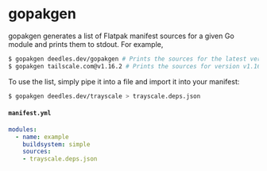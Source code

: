 gopakgen
========

gopakgen generates a list of Flatpak manifest sources for a given Go module and prints them to stdout. For example,

```bash
$ gopakgen deedles.dev/gopakgen # Prints the sources for the latest version of this package.
$ gopakgen tailscale.com@v1.16.2 # Prints the sources for version v1.16.2 of tailscale.com.
```

To use the list, simply pipe it into a file and import it into your manifest:

```bash
$ gopakgen deedles.dev/trayscale > trayscale.deps.json
```

#### `manifest.yml`
```yml
modules:
  - name: example
    buildsystem: simple
    sources:
    - trayscale.deps.json
```
